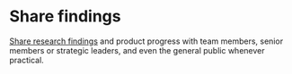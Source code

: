 # Share findings

[Share research findings](share-findings.md) and product progress with team members, senior members or strategic leaders, and even the general public whenever practical.&#x20;
